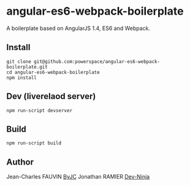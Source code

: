 # angular-es6-webpack-boilerplate
A boilerplate based on AngularJS 1.4, ES6 and Webpack.

## Install

```
git clone git@github.com:powerspace/angular-es6-webpack-boilerplate.git
cd angular-es6-webpack-boilerplate
npm install
```

## Dev (liverelaod server)

```
npm run-script devserver
```

## Build

```
npm run-script build
```

## Author
Jean-Charles FAUVIN [ByJC](https://github.com/ByJC)
Jonathan RAMIER [Dev-Ninja](https://github.com/JonathanRamier)
